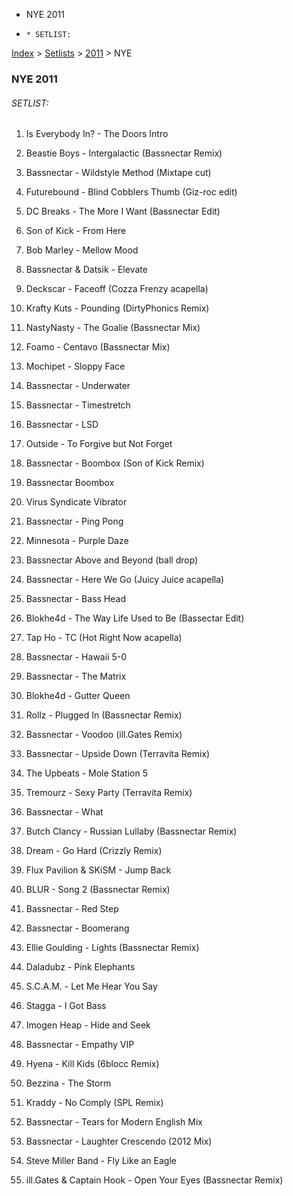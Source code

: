   * NYE 2011
  *     * SETLIST:

[Index](https://www.reddit.com/r/bassnectar/wiki/index) >
[Setlists](https://www.reddit.com/r/bassnectar/wiki/interactive/setlists) >
[2011](https://www.reddit.com/r/bassnectar/wiki/interactive/setlists/2011) >
NYE

### NYE 2011

###### SETLIST:

  1. Is Everybody In? - The Doors Intro

  2. Beastie Boys - Intergalactic (Bassnectar Remix)

  3. Bassnectar - Wildstyle Method (Mixtape cut)

  4. Futurebound - Blind Cobblers Thumb (Giz-roc edit)

  5. DC Breaks - The More I Want (Bassnectar Edit)

  6. Son of Kick - From Here

  7. Bob Marley - Mellow Mood

  8. Bassnectar & Datsik - Elevate

  9. Deckscar - Faceoff (Cozza Frenzy acapella)

  10. Krafty Kuts - Pounding (DirtyPhonics Remix)

  11. NastyNasty - The Goalie (Bassnectar Mix)

  12. Foamo - Centavo (Bassnectar Mix)

  13. Mochipet - Sloppy Face 

  14. Bassnectar - Underwater

  15. Bassnectar - Timestretch

  16. Bassnectar - LSD

  17. Outside - To Forgive but Not Forget

  18. Bassnectar - Boombox (Son of Kick Remix)

  19. Bassnectar Boombox

  20. Virus Syndicate Vibrator 

  21. Bassnectar - Ping Pong

  22. Minnesota - Purple Daze

  23. Bassnectar Above and Beyond (ball drop)

  24. Bassnectar - Here We Go (Juicy Juice acapella) 

  25. Bassnectar - Bass Head

  26. Blokhe4d - The Way Life Used to Be (Bassectar Edit) 

  27. Tap Ho - TC (Hot Right Now acapella)

  28. Bassnectar - Hawaii 5-0

  29. Bassnectar - The Matrix

  30. Blokhe4d - Gutter Queen

  31. Rollz - Plugged In (Bassnectar Remix)

  32. Bassnectar - Voodoo (ill.Gates Remix)

  33. Bassnectar - Upside Down (Terravita Remix)

  34. The Upbeats - Mole Station 5 

  35. Tremourz - Sexy Party (Terravita Remix)

  36. Bassnectar - What

  37. Butch Clancy - Russian Lullaby (Bassnectar Remix)

  38. Dream - Go Hard (Crizzly Remix)

  39. Flux Pavilion & SKiSM - Jump Back

  40. BLUR - Song 2 (Bassnectar Remix)

  41. Bassnectar - Red Step

  42. Bassnectar - Boomerang

  43. Ellie Goulding - Lights (Bassnectar Remix)

  44. Daladubz - Pink Elephants

  45. S.C.A.M. - Let Me Hear You Say

  46. Stagga - I Got Bass 

  47. Imogen Heap - Hide and Seek 

  48. Bassnectar - Empathy VIP 

  49. Hyena - Kill Kids (6blocc Remix)

  50. Bezzina - The Storm

  51. Kraddy - No Comply (SPL Remix)

  52. Bassnectar - Tears for Modern English Mix

  53. Bassnectar - Laughter Crescendo (2012 Mix)

  54. Steve Miller Band - Fly Like an Eagle

  55. ill.Gates & Captain Hook - Open Your Eyes (Bassnectar Remix)

